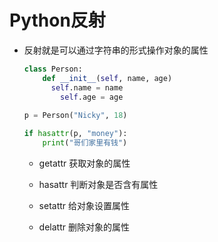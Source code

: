 # Python反射

- 反射就是可以通过字符串的形式操作对象的属性

  ```python
  class Person:
      def __init__(self, name, age)
      	self.name = name
          self.age = age
          
  p = Person("Nicky", 18)
  
  if hasattr(p, "money"):
      print("哥们家里有钱")
  
  ```

  - getattr 获取对象的属性

  - hasattr 判断对象是否含有属性

  - setattr 给对象设置属性

  - delattr 删除对象的属性